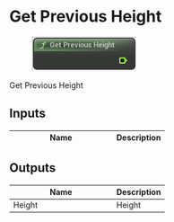 # Get Previous Height

<div align="left" data-full-width="false">

<figure><img src="get_previous_height.png" alt=""><figcaption></figcaption></figure>

</div>

Get Previous Height

## Inputs

<table>
<thead><tr><th width="170">Name</th><th>Description</th></tr></thead>
<tbody>
</tbody>
</table>

## Outputs

<table>
<thead><tr><th width="170">Name</th><th>Description</th></tr></thead>
<tbody>
<tr><td>Height</td><td>Height</td></tr>
</tbody>
</table>
